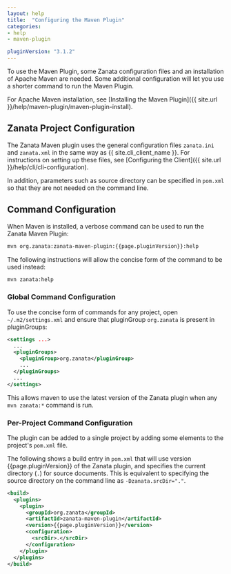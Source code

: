 ```yaml
---
layout: help
title:  "Configuring the Maven Plugin"
categories:
- help
- maven-plugin

pluginVersion: "3.1.2"
---
```


To use the Maven Plugin, some Zanata configuration files and an installation of Apache Maven are needed. Some additional configuration will let you use a shorter command to run the Maven Plugin.

For Apache Maven installation, see [Installing the Maven Plugin]({{ site.url }}/help/maven-plugin/maven-plugin-install).


## Zanata Project Configuration

The Zanata Maven plugin uses the general configuration files `zanata.ini` and `zanata.xml` in the same way as {{ site.cli_client_name }}. For instructions on setting up these files, see [Configuring the Client]({{ site.url }}/help/cli/cli-configuration).

In addition, parameters such as source directory can be specified in `pom.xml` so that they are not needed on the command line.


## Command Configuration

When Maven is installed, a verbose command can be used to run the Zanata Maven Plugin:

```bash
mvn org.zanata:zanata-maven-plugin:{{page.pluginVersion}}:help
```

The following instructions will allow the concise form of the command to be used instead:

```bash
mvn zanata:help
```


### Global Command Configuration

To use the concise form of commands for any project, open `~/.m2/settings.xml` and ensure that pluginGroup `org.zanata` is present in pluginGroups:

```xml
<settings ...>
  ...
  <pluginGroups>
    <pluginGroup>org.zanata</pluginGroup>
    ...
  </pluginGroups>
  ...
</settings>
```

This allows maven to use the latest version of the Zanata plugin when any `mvn zanata:*` command is run.


### Per-Project Command Configuration

The plugin can be added to a single project by adding some elements to the project's `pom.xml` file. 

The following shows a build entry in `pom.xml` that will use version {{page.pluginVersion}} of the Zanata plugin, and specifies the current directory (`.`) for source documents. This is equivalent to specifying the source directory on the command line as `-Dzanata.srcDir="."`.

```xml
<build>
  <plugins>
    <plugin>
      <groupId>org.zanata</groupId>
      <artifactId>zanata-maven-plugin</artifactId>
      <version>{{page.pluginVersion}}</version>
      <configuration>
        <srcDir>.</srcDir>
      </configuration>
    </plugin>
  </plugins>
</build>
```
